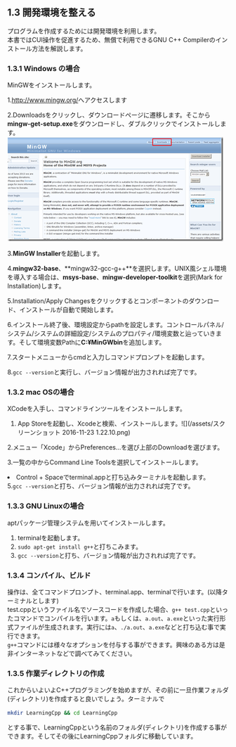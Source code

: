 ## 1.3 開発環境を整える

プログラムを作成するためには開発環境を利用します。<br>本書ではCUI操作を促進するため、無償で利用できるGNU C++ Compilerのインストール方法を解説します。<br>


### 1.3.1 Windows の場合
MinGWをインストールします。

1.<a href="http://www.mingw.org/">http://www.mingw.org/</a>へアクセスします

2.Downloadsをクリックし、ダウンロードページに遷移します。そこから**mingw-get-setup.exe**をダウンロードし、ダブルクリックでインストールします。![](/assets/image_thumb.png)

3.**MinGW Installer**を起動します。

4.**mingw32-base**、**mingw32-gcc-g++**を選択します。UNIX風シェル環境を導入する場合は、**msys-base**、**mingw-developer-toolkit**を選択(Mark for Installation)します。

5.Installation/Apply Changesをクリックするとコンポーネントのダウンロード、インストールが自動で開始します。

6.インストール終了後、環境設定からpathを設定します。コントロールパネル/システム/システムの詳細設定/システムのプロパティ/環境変数と辿っていきます。そして環境変数Pathに**C:¥MinGWbin**を追加します。

7.スタートメニューからcmdと入力しコマンドプロンプトを起動します。

8.`gcc --version`と実行し、バージョン情報が出力されれば完了です。

### 1.3.2 mac OSの場合
XCodeを入手し、コマンドラインツールをインストールします。

1. App Storeを起動し、Xcodeと検索、インストールします。![](/assets/スクリーンショット 2016-11-23 1.22.10.png)

2.メニュー「Xcode」からPreferences…を選び上部のDownloadを選びます。

3.一覧の中からCommand Line Toolsを選択してインストールします。</li>
<li>Control + Spaceでterminal.appと打ち込みターミナルを起動します。</li>
5.<code>gcc --version</code>と打ち、バージョン情報が出力されれば完了です。</li>
</ol>

### 1.3.3 GNU Linuxの場合
aptパッケージ管理システムを用いてインストールします。
<ol>
<li>terminalを起動します。</li>
<li><code>sudo apt-get install g++</code>と打ちこみます。</li>
<li><code>gcc --version</code>と打ち、バージョン情報が出力されれば完了です。</li>
</ol>

### 1.3.4 コンパイル、ビルド
操作は、全てコマンドプロンプト、terminal.app、terminalで行います。(以降ターミナルとします)<br>test.cppというファイル名でソースコードを作成した場合、`g++ test.cpp`といったコマンドでコンパイルを行います。`a`もしくは、`a.out`、`a.exe`といった実行形式ファイルが生成されます。実行には`a`、`./a.out`、`a.exe`などと打ち込む事で実行できます。<br>`g++`コマンドには様々なオプションを付与する事ができます。興味のある方は是非インターネットなどで調べてみてください。

### 1.3.5 作業ディレクトリの作成
これからいよいよC++プログラミングを始めますが、その前に一旦作業フォルダ(ディレクトリ)を作成すると良いでしょう。ターミナルで
```sh
mkdir LearningCpp && cd LearningCpp
```
とする事で、LearningCppという名前のフォルダ(ディレクトリ)を作成する事ができます。そしてその後にLearningCppフォルダに移動しています。
